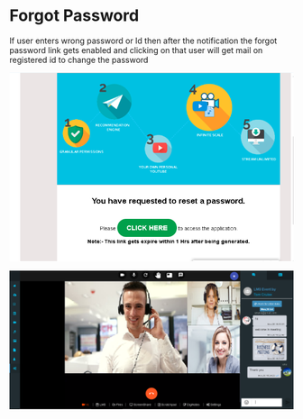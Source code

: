 # Forgot Password

If user enters wrong password or Id then after the notification the forgot password link gets enabled and clicking on that user will get mail on registered id to change the password

![](../.gitbook/assets/image%20%28142%29.png)

![](../.gitbook/assets/image%20%28152%29.png)





